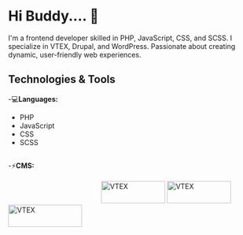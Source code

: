 
# Hi Buddy.... 👋

I'm a frontend developer skilled in PHP, JavaScript, CSS, and SCSS. I specialize in VTEX, Drupal, and WordPress. Passionate about creating dynamic, user-friendly web experiences.

## Technologies & Tools
-💻**Languages:** 
  - PHP 
  - JavaScript
  - CSS
  - SCSS
##
-⚡**CMS:** <br><br>
 <img class="drupal" src="https://github.com/oscar9010/oscar9010/assets/78940358/67fd3f79-5e7c-4dfe-8f61-9784f8c7bf0c" alt="VTEX" width="130" height="45" style="margin-left: 5cm;"/> 
<img src="https://github.com/oscar9010/oscar9010/assets/78940358/cf429506-f624-40cd-a143-e389c20fda4b" alt="VTEX" width="130" height="45"/>
<img src="https://github.com/oscar9010/oscar9010/assets/78940358/5b418557-9970-4fdd-bec8-a315a47b7c7d" alt="VTEX" width="150" height="45"/>





<!--
**oscar9010/oscar9010** is a ✨ _special_ ✨ repository because its `README.md` (this file) appears on your GitHub profile.

Here are some ideas to get you started:

- 🔭 I’m currently working on ...
- 🌱 I’m currently learning ...
- 👯 I’m looking to collaborate on ...
- 🤔 I’m looking for help with ...
- 💬 Ask me about ...
- 📫 How to reach me: ...
- 😄 Pronouns: ...
- ⚡ Fun fact: ...
-->
